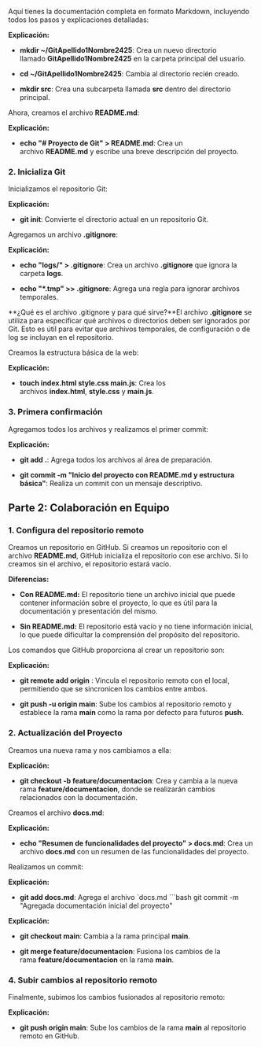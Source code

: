 Aquí tienes la documentación completa en formato Markdown, incluyendo todos los pasos y explicaciones detalladas:


**Explicación:**

*   **mkdir ~/GitApellido1Nombre2425**: Crea un nuevo directorio llamado **GitApellido1Nombre2425** en la carpeta principal del usuario.
    
*   **cd ~/GitApellido1Nombre2425**: Cambia al directorio recién creado.
    
*   **mkdir src**: Crea una subcarpeta llamada **src** dentro del directorio principal.
    

Ahora, creamos el archivo **README.md**:


**Explicación:**

*   **echo "# Proyecto de Git" > README.md**: Crea un archivo **README.md** y escribe una breve descripción del proyecto.
    

### 2\. Inicializa Git

Inicializamos el repositorio Git:


**Explicación:**

*   **git init**: Convierte el directorio actual en un repositorio Git.
    

Agregamos un archivo **.gitignore**:


**Explicación:**

*   **echo "logs/" > .gitignore**: Crea un archivo **.gitignore** que ignora la carpeta **logs**.
    
*   **echo "\*.tmp" >> .gitignore**: Agrega una regla para ignorar archivos temporales.
    

**¿Qué es el archivo .gitignore y para qué sirve?**El archivo **.gitignore** se utiliza para especificar qué archivos o directorios deben ser ignorados por Git. Esto es útil para evitar que archivos temporales, de configuración o de log se incluyan en el repositorio.

Creamos la estructura básica de la web:


**Explicación:**

*   **touch index.html style.css main.js**: Crea los archivos **index.html**, **style.css** y **main.js**.
    

### 3\. Primera confirmación

Agregamos todos los archivos y realizamos el primer commit:


**Explicación:**

*   **git add .**: Agrega todos los archivos al área de preparación.
    
*   **git commit -m "Inicio del proyecto con README.md y estructura básica"**: Realiza un commit con un mensaje descriptivo.
    

Parte 2: Colaboración en Equipo
-------------------------------

### 1\. Configura del repositorio remoto

Creamos un repositorio en GitHub. Si creamos un repositorio con el archivo **README.md**, GitHub inicializa el repositorio con ese archivo. Si lo creamos sin el archivo, el repositorio estará vacío.

**Diferencias:**

*   **Con README.md:** El repositorio tiene un archivo inicial que puede contener información sobre el proyecto, lo que es útil para la documentación y presentación del mismo.
    
*   **Sin README.md:** El repositorio está vacío y no tiene información inicial, lo que puede dificultar la comprensión del propósito del repositorio.
    

Los comandos que GitHub proporciona al crear un repositorio son:

**Explicación:**

*   **git remote add origin** : Vincula el repositorio remoto con el local, permitiendo que se sincronicen los cambios entre ambos.
    
*   **git push -u origin main**: Sube los cambios al repositorio remoto y establece la rama **main** como la rama por defecto para futuros **push**.
    

### 2\. Actualización del Proyecto

Creamos una nueva rama y nos cambiamos a ella:


**Explicación:**

*   **git checkout -b feature/documentacion**: Crea y cambia a la nueva rama **feature/documentacion**, donde se realizarán cambios relacionados con la documentación.
    

Creamos el archivo **docs.md**:


**Explicación:**

*   **echo "Resumen de funcionalidades del proyecto" > docs.md**: Crea un archivo **docs.md** con un resumen de las funcionalidades del proyecto.
    

Realizamos un commit:


**Explicación:**

*   **git add docs.md**: Agrega el archivo \`docs.md \`\`\`bash git commit -m "Agregada documentación inicial del proyecto"
    


**Explicación:**

*   **git checkout main**: Cambia a la rama principal **main**.
    
*   **git merge feature/documentacion**: Fusiona los cambios de la rama **feature/documentacion** en la rama **main**.
    

### 4\. Subir cambios al repositorio remoto

Finalmente, subimos los cambios fusionados al repositorio remoto:


**Explicación:**

*   **git push origin main**: Sube los cambios de la rama **main** al repositorio remoto en GitHub.
    
